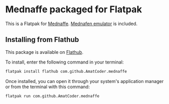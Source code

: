 # Mednaffe packaged for Flatpak

This is a Flatpak for [Mednaffe](https://github.com/AmatCoder/mednaffe).
[Mednafen emulator](https://mednafen.github.io) is included.

## Installing from Flathub

This package is available on [Flathub](https://www.flathub.org).

To install, enter the following command in your terminal:

```bash
flatpak install flathub com.github.AmatCoder.mednaffe
```

Once installed, you can open it through your system's application manager or from the terminal with this command:

```bash
flatpak run com.github.AmatCoder.mednaffe
```
